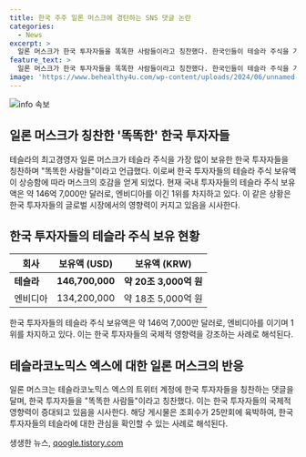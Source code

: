 ```yaml
---
title: 한국 주주 일론 머스크에 경탄하는 SNS 댓글 논란
categories:
  - News
excerpt: >
  일론 머스크가 한국 투자자들을 똑똑한 사람들이라고 칭찬했다. 한국인들이 테슬라 주식을 가장 많이 보유하고 있기 때문이라고 밝혀졌다. 한국예탁결제원에 따르면 국내 투자자들의 테슬라 주식 보관 금액은 약 146억 7,000만 달러로 집계되었으며, 이는 엔비디아에 이어 해외주식 보유 금액 1위를 차지했다. 해당 소식은 SNS 엑스 테슬라코노믹스에 게재되어 조회 수가 25만회에 육박했다. 머스크의 댓글과 함께 태극기에 테슬라 로고를 합성한 이미지도 함께 게시되었다.
feature_text: >
  일론 머스크가 한국 투자자들을 똑똑한 사람들이라고 칭찬했다. 한국인들이 테슬라 주식을 가장 많이 보유하고 있기 때문이라고 밝혀졌다. 한국예탁결제원에 따르면 국내 투자자들의 테슬라 주식 보관 금액은 약 146억 7,000만 달러로 집계되었으며, 이는 엔비디아에 이어 해외주식 보유 금액 1위를 차지했다. 해당 소식은 SNS 엑스 테슬라코노믹스에 게재되어 조회 수가 25만회에 육박했다. 머스크의 댓글과 함께 태극기에 테슬라 로고를 합성한 이미지도 함께 게시되었다.
image: 'https://www.behealthy4u.com/wp-content/uploads/2024/06/unnamed-file.png'
---
```


<p><img src="https://www.behealthy4u.com/wp-content/uploads/2024/06/unnamed-file.png" alt="info 속보" /></p>

<h2 data-ke-size="size26">일론 머스크가 칭찬한 '똑똑한' 한국 투자자들</h2>

<p data-ke-size="size16">테슬라의 최고경영자 일론 머스크가 테슬라 주식을 가장 많이 보유한 한국 투자자들을 칭찬하며 "똑똑한 사람들"이라고 언급했다. 이로써 한국 투자자들의 테슬라 주식 보유액이 상승함에 따라 머스크의 호감을 얻게 되었다. 현재 국내 투자자들의 테슬라 주식 보유 액은 약 146억 7,000만 달러로, 엔비디아를 이긴 1위를 차지하고 있다. 이 같은 상황은 한국 투자자들의 글로벌 시장에서의 영향력이 커지고 있음을 시사한다.</p>

<h2 data-ke-size="size26">한국 투자자들의 테슬라 주식 보유 현황</h2>

<table>
    <thead>
        <tr>
            <th>회사</th>
            <th>보유액 (USD)</th>
            <th>보유액 (KRW)</th>
        </tr>
    </thead>
    <tbody>
        <tr>
            <td><b>테슬라</b></td>
            <td style="text-align: center; height: 17px;"><b>146,700,000</b></td>
            <td style="text-align: center; height: 17px;"><b>약 20조 3,000억 원</b></td>
        </tr>
        <tr>
            <td>엔비디아</td>
            <td style="text-align: center; height: 17px;">134,200,000</td>
            <td style="text-align: center; height: 17px;">약 18조 5,000억 원</td>
        </tr>
    </tbody>
</table>

<p data-ke-size="size16">한국 투자자들의 테슬라 주식 보유액은 약 146억 7,000만 달러로, 엔비디아를 이기며 1위를 차지하고 있다. 이는 한국 투자자들의 국제적 영향력을 강조하는 사례로 해석된다.</p>

<h2 data-ke-size="size26">테슬라코노믹스 엑스에 대한 일론 머스크의 반응</h2>

<p data-ke-size="size16">일론 머스크는 테슬라코노믹스 엑스의 트위터 계정에 한국 투자자들을 칭찬하는 댓글을 달며, 한국 투자자들을 "똑똑한 사람들"이라고 칭찬했다. 이는 한국 투자자들의 국제적 영향력이 증대되고 있음을 시사한다. 해당 게시물은 조회수가 25만회에 육박하여, 한국 투자자들의 테슬라에 대한 관심을 확인할 수 있는 사례로 해석된다.</p>
생생한 뉴스, <a href="https://qoogle.tistory.com" rel="dofollow">qoogle.tistory.com</a>


